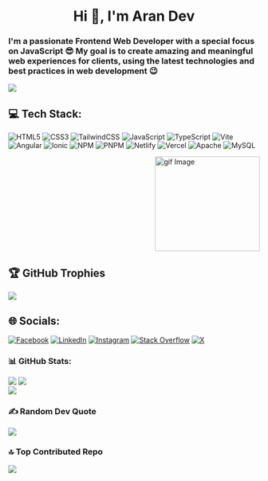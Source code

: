 <h1 align="center">Hi 👋, I'm Aran Dev</h1>
  <h3 align="left">I'm a passionate Frontend Web Developer with a special focus on JavaScript 😎 My goal is to create amazing and meaningful web experiences for clients, using the latest technologies and best practices in web development 😉</h3> 

[![](https://visitcount.itsvg.in/api?id=aran-tm&icon=0&color=1)](https://visitcount.itsvg.in)

## 💻 Tech Stack:
![HTML5](https://img.shields.io/badge/html5-%23E34F26.svg?style=for-the-badge&logo=html5&logoColor=white) ![CSS3](https://img.shields.io/badge/css3-%231572B6.svg?style=for-the-badge&logo=css3&logoColor=white) ![TailwindCSS](https://img.shields.io/badge/tailwindcss-%2338B2AC.svg?style=for-the-badge&logo=tailwind-css&logoColor=white) ![JavaScript](https://img.shields.io/badge/javascript-%23323330.svg?style=for-the-badge&logo=javascript&logoColor=%23F7DF1E) ![TypeScript](https://img.shields.io/badge/typescript-%23007ACC.svg?style=for-the-badge&logo=typescript&logoColor=white) ![Vite](https://img.shields.io/badge/vite-%23646CFF.svg?style=for-the-badge&logo=vite&logoColor=white) ![Angular](https://img.shields.io/badge/angular-%23DD0031.svg?style=for-the-badge&logo=angular&logoColor=white) ![Ionic](https://img.shields.io/badge/Ionic-%233880FF.svg?style=for-the-badge&logo=Ionic&logoColor=white) ![NPM](https://img.shields.io/badge/NPM-%23CB3837.svg?style=for-the-badge&logo=npm&logoColor=white) ![PNPM](https://img.shields.io/badge/pnpm-%234a4a4a.svg?style=for-the-badge&logo=pnpm&logoColor=f69220) ![Netlify](https://img.shields.io/badge/netlify-%23000000.svg?style=for-the-badge&logo=netlify&logoColor=#00C7B7) ![Vercel](https://img.shields.io/badge/vercel-%23000000.svg?style=for-the-badge&logo=vercel&logoColor=white) ![Apache](https://img.shields.io/badge/apache-%23D42029.svg?style=for-the-badge&logo=apache&logoColor=white) ![MySQL](https://img.shields.io/badge/mysql-%2300000f.svg?style=for-the-badge&logo=mysql&logoColor=white) 

<div style="display: flex; justify-content: end">
<img src="https://media1.tenor.com/images/f016efdfb2ff6689d2dc6c921b8a7f3c/tenor.gif?itemid=8749684" alt="gif Image" width="210" height="190"/>
</div>

## 🏆 GitHub Trophies
![](https://github-profile-trophy.vercel.app/?username=Aran-tm&theme=juicyfresh&no-frame=false&no-bg=false&margin-w=4)

## 🌐 Socials:
[![Facebook](https://img.shields.io/badge/Facebook-%231877F2.svg?logo=Facebook&logoColor=white)](https://facebook.com/armando.t.montes) [![LinkedIn](https://img.shields.io/badge/LinkedIn-%230077B5.svg?logo=linkedin&logoColor=white)](https://linkedin.com/in/aran-dev)
[![Instagram](https://img.shields.io/badge/Instagram-%23E4405F.svg?logo=Instagram&logoColor=white)](https://instagram.com/armando_rtm) [![Stack Overflow](https://img.shields.io/badge/-Stackoverflow-FE7A16?logo=stack-overflow&logoColor=white)](https://stackoverflow.com/users/20873445) [![X](https://img.shields.io/badge/X-black.svg?logo=X&logoColor=white)](https://x.com/aran_tm) 

### 📊 GitHub Stats:
![](https://github-readme-stats.vercel.app/api/top-langs/?username=aran-tm&theme=tokyonight&hide_border=false&include_all_commits=false&count_private=false&layout=compact) ![](https://github-readme-stats.vercel.app/api?username=aran-tm&theme=tokyonight&hide_border=false&include_all_commits=false&count_private=false)<br/>
![](https://github-readme-streak-stats.herokuapp.com/?user=aran-tm&theme=tokyonight&hide_border=false) 

### ✍️ Random Dev Quote
![](https://quotes-github-readme.vercel.app/api?type=horizontal&theme=tokyonight)

### 🔝 Top Contributed Repo
![](https://github-contributor-stats.vercel.app/api?username=Aran-tm&limit=5&theme=tokyonight&combine_all_yearly_contributions=true)
